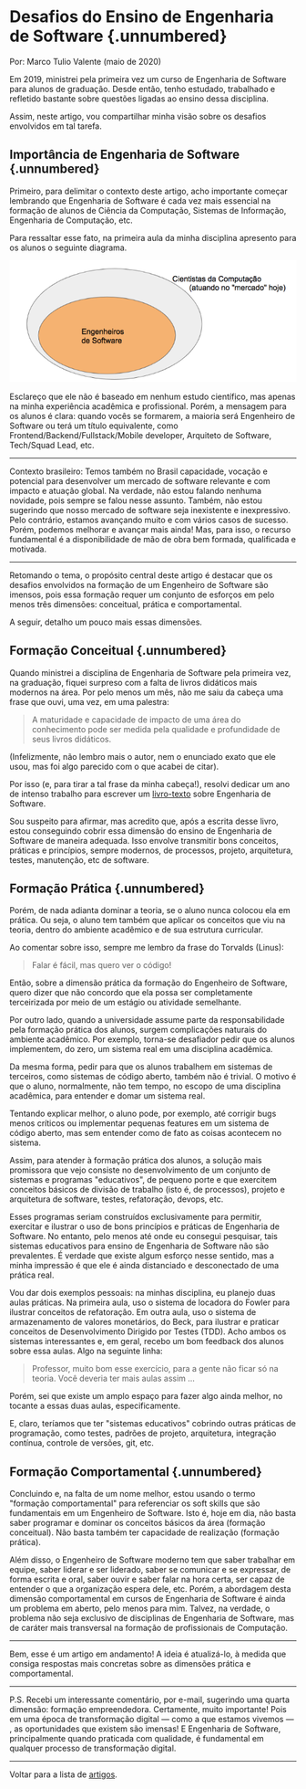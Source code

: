 # Desafios do Ensino de Engenharia de Software {.unnumbered}

Por: Marco Tulio Valente (maio de 2020)

Em 2019, ministrei pela primeira vez um curso de Engenharia de Software para alunos de graduação. Desde então, tenho estudado, trabalhado e refletido bastante sobre questões ligadas ao ensino dessa disciplina.

Assim, neste artigo, vou compartilhar minha visão sobre os desafios envolvidos em tal tarefa.

## Importância de Engenharia de Software {.unnumbered}

Primeiro, para delimitar o contexto deste artigo, acho importante começar lembrando que Engenharia de Software é cada vez mais essencial na formação de alunos de Ciência da Computação, Sistemas de Informação, Engenharia de Computação, etc.

Para ressaltar esse fato, na primeira aula da minha disciplina apresento para os alunos o seguinte 
diagrama.

![](./figs/desafios-engsoft.png)

Esclareço que ele não é baseado em nenhum estudo científico, mas apenas na minha experiência acadêmica e profissional. Porém, a mensagem para os alunos é clara: quando vocês se formarem, a maioria será Engenheiro de Software ou terá um título equivalente, como Frontend/Backend/Fullstack/Mobile developer, Arquiteto de Software, Tech/Squad Lead, etc.

* * *

Contexto brasileiro: Temos também no Brasil capacidade, vocação e potencial para desenvolver um mercado de software relevante e com impacto e atuação global. Na verdade, não estou falando nenhuma novidade, pois sempre se falou nesse assunto. Também, não estou sugerindo que nosso mercado de software seja inexistente e inexpressivo. Pelo contrário, estamos avançando muito e com vários casos de sucesso.
Porém, podemos melhorar e avançar mais ainda! Mas, para isso, o recurso fundamental é a disponibilidade de mão de obra bem formada, qualificada e motivada.

* * *

Retomando o tema, o propósito central deste artigo é destacar que os desafios envolvidos na formação de um Engenheiro de Software são imensos, pois essa formação requer um conjunto de esforços em pelo menos três dimensões: conceitual, prática e comportamental.

A seguir, detalho um pouco mais essas dimensões.

## Formação Conceitual {.unnumbered}

Quando ministrei a disciplina de Engenharia de Software pela primeira vez, na graduação, fiquei surpreso com a falta de livros didáticos mais modernos na área. Por pelo menos um mês, não me saiu da cabeça uma frase que ouvi, uma vez, em uma palestra:

> A maturidade e capacidade de impacto de uma área do conhecimento pode ser medida pela qualidade e profundidade de seus livros didáticos.

(Infelizmente, não lembro mais o autor, nem o enunciado exato que ele usou, mas foi algo parecido com o que acabei de citar).

Por isso (e, para tirar a tal frase da minha cabeça!), resolvi dedicar um ano de intenso trabalho para escrever um [livro-texto](https://engsoftmoderna.info/) sobre Engenharia de Software.

Sou suspeito para afirmar, mas acredito que, após a escrita desse livro, estou conseguindo cobrir essa dimensão do ensino de Engenharia de Software de maneira adequada. Isso envolve transmitir bons conceitos, práticas e princípios, sempre modernos, de processos, projeto, arquitetura, testes, manutenção, etc de software.

## Formação Prática {.unnumbered}

Porém, de nada adianta dominar a teoria, se o aluno nunca colocou ela em prática. Ou seja, o aluno tem também que aplicar os conceitos que viu na teoria, dentro do ambiente acadêmico e de sua estrutura curricular.

Ao comentar sobre isso, sempre me lembro da frase do Torvalds (Linus):

> Falar é fácil, mas quero ver o código!

Então, sobre a dimensão prática da formação do Engenheiro de Software, quero dizer que não concordo que ela possa ser completamente terceirizada por meio de um estágio ou atividade semelhante.

Por outro lado, quando a universidade assume parte da responsabilidade pela formação prática dos alunos, surgem complicações naturais do ambiente acadêmico. Por exemplo, torna-se desafiador pedir que os alunos implementem, do zero, um sistema real em uma disciplina acadêmica.

Da mesma forma, pedir para que os alunos trabalhem em sistemas de terceiros, como sistemas de código aberto, também não é trivial. O motivo é que o aluno, normalmente, não tem tempo, no escopo de uma disciplina acadêmica, para entender e domar um sistema real.

Tentando explicar melhor, o aluno pode, por exemplo, até corrigir bugs menos críticos ou implementar pequenas features em um sistema de código aberto, mas sem entender como de fato as coisas acontecem no sistema.

Assim, para atender à formação prática dos alunos, a solução mais promissora que vejo consiste no desenvolvimento de um conjunto de sistemas e programas "educativos", de pequeno porte e que exercitem conceitos básicos de divisão de trabalho (isto é, de processos), projeto e arquitetura de software, testes, refatoração, devops, etc.

Esses programas seriam construídos exclusivamente para permitir, exercitar e ilustrar o uso de bons princípios e práticas de Engenharia de Software.
No entanto, pelo menos até onde eu consegui pesquisar, tais sistemas educativos para ensino de Engenharia de Software não são prevalentes. É verdade que existe algum esforço nesse sentido, mas a minha impressão é que ele é ainda distanciado e desconectado de uma prática real.

Vou dar dois exemplos pessoais: na minhas disciplina, eu planejo duas aulas práticas. Na primeira aula, uso o sistema de locadora do Fowler para ilustrar conceitos de refatoração. Em outra aula, uso o sistema de armazenamento de valores monetários, do Beck, para ilustrar e praticar conceitos de Desenvolvimento Dirigido por Testes (TDD).
Acho ambos os sistemas interessantes e, em geral, recebo um bom feedback dos alunos sobre essa aulas. Algo na seguinte linha:

> Professor, muito bom esse exercício, para a gente não ficar só na teoria. Você deveria ter mais aulas assim ...

Porém, sei que existe um amplo espaço para fazer algo ainda melhor, no tocante a essas duas aulas, especificamente.

E, claro, teríamos que ter "sistemas educativos" cobrindo outras práticas de programação, como testes, padrões de projeto, arquitetura, integração contínua, controle de versões, git, etc.

## Formação Comportamental {.unnumbered}

Concluindo e, na falta de um nome melhor, estou usando o termo "formação comportamental" para referenciar os soft skills que são fundamentais em um Engenheiro de Software. Isto é, hoje em dia, não basta saber programar e dominar os conceitos básicos da área (formação conceitual). Não basta também ter capacidade de realização (formação prática).

Além disso, o Engenheiro de Software moderno tem que saber trabalhar em equipe, saber liderar e ser liderado, saber se comunicar e se expressar, de forma escrita e oral, saber ouvir e saber falar na hora certa, ser capaz de entender o que a organização espera dele, etc.
Porém, a abordagem desta dimensão comportamental em cursos de Engenharia de Software é ainda um problema em aberto, pelo menos para mim. Talvez, na verdade, o problema não seja exclusivo de disciplinas de Engenharia de Software, mas de caráter mais transversal na formação de profissionais de Computação.

* * *

Bem, esse é um artigo em andamento! A ideia é atualizá-lo, à medida que consiga respostas mais concretas sobre as dimensões prática e comportamental.

* * *

P.S. Recebi um interessante comentário, por e-mail, sugerindo uma quarta dimensão: formação empreendedora. Certamente, muito importante! Pois em uma época de transformação digital — como a que estamos vivemos — , as oportunidades que existem são imensas! E Engenharia de Software, principalmente quando praticada com qualidade, é fundamental em qualquer processo de transformação digital.

* * * 

Voltar para a lista de [artigos](./artigos.html).
